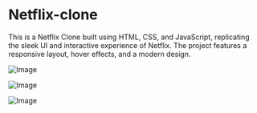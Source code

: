 # Netflix-clone
This is a Netflix Clone built using HTML, CSS, and JavaScript, replicating the sleek UI and interactive experience of Netflix. The project features a responsive layout, hover effects, and a modern design.

![Image](https://github.com/user-attachments/assets/7c973dda-a806-4e35-a2ed-51ef74749613)

![Image](https://github.com/user-attachments/assets/8f0bb80b-8dba-4630-b006-6c621b3d66f7)

![Image](https://github.com/user-attachments/assets/a5812ea4-9bb3-4ee5-8952-c23bb895a7ba)
